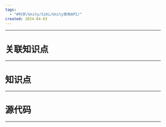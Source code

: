 ```yaml
---
tags:
  - "#科学/Unity/SiKi/Unity常用API/"
created: 2024-04-03
---
```


---
# 关联知识点



---
# 知识点



---
# 源代码



---